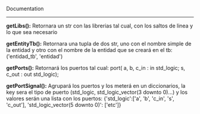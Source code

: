 Documentation
_________________________________________


**getLibs():**
Retornara un str con las librerias tal cual, con los saltos de linea y lo que sea necesario

**getEntityTb():**
Retornara una tupla de dos str, uno con el nombre simple de la entidad y otro con el nombre de la entidad que se creará en el tb:
('entidad_tb', 'entidad') 

**getPorts():**
Retornará los puertos tal cual:
   port( a, b, c_in : in  std_logic;
         s, c_out   : out std_logic); 

**getPortSignal():**
Agrupará los puertos y los meterá en un diccionarios, la key sera el tipo de puerto (std_logic, std_logic_vector(3 downto 0)...) y los valores serán una lista con
los puertos:
{'std_logic':['a', 'b', 'c_in', 's', 'c_out'], 'std_logic_vector(5 downto 0)': ['etc']} 
